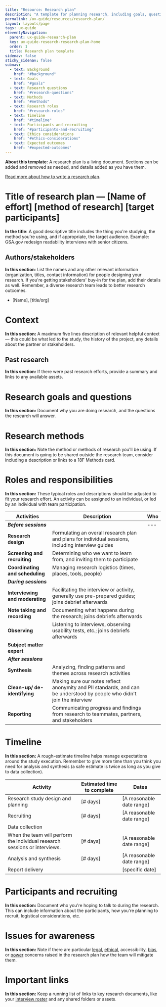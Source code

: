 ```yaml
---
title: "Resource: Research plan"
description: "A template for planning research, including goals, questions, methods, assignments, and timelines."
permalink: /ux-guide/resources/research-plan/
layout: layouts/page
tags: ux-guide
eleventyNavigation: 
  parent: ux-guide-research-plan
  key: ux-guide-research-research-plan-home
  order: 1
  title: Research plan template
sidenav: false
sticky_sidenav: false
subnav:
  - text: Background
    href: "#background"
  - text: Goals
    href: "#goals"
  - text: Research questions
    href: "#research-questions"
  - text: Methods
    href: "#methods"
  - text: Research roles
    href: "#research-roles"
  - text: Timeline
    href: "#timeline"
  - text: Participants and recruiting
    href: "#participants-and-recruiting"
  - text: Ethics considerations
    href: "#ethics-considerations"
  - text: Expected outcomes
    href: "#expected-outcomes"
---
```


**About this template:** A research plan is a living document. Sections can be added and removed as needed, and details added as you have them.

[Read more about how to write a research plan](/ux-guide/research/plan/#writing-a-research-plan)**.**

# **Title of research plan — [Name of effort] [method of research] [target participants]**

**In the title:** A good descriptive title includes the thing you're studying, the method you're using, and if appropriate, the target audience. Example: GSA.gov redesign readability interviews with senior citizens.

## **Authors/stakeholders**

**In this section**: List the names and any other relevant information (organization, titles, contact information) for people designing your research. If you're getting stakeholders' buy-in for the plan, add their details as well. Remember, a diverse research team leads to better research outcomes.

- [Name], [title/org]

# **Context**

**In this section:** A maximum five lines description of relevant helpful context — this could be what led to the study, the history of the project, any details about the partner or stakeholders.

## **Past research**

**In this section:** If there were past research efforts, provide a summary and links to any available assets.

# **Research goals and questions**

**In this section:** Document why you are doing research, and the questions the research will answer.

# **Research methods**

**In this section:** Note the method or methods of research you'll be using. If this document is going to be shared outside the research team, consider including a description or links to a 18F Methods card.

# **Roles and responsibilities**

**In this section:** These typical roles and descriptions should be adjusted to fit your research effort. An activity can be assigned to an individual, or led by an individual with team participation.

| Activities | Description | Who |
| --- | --- | --- |
| ***Before sessions***  ||--- || --- |
| **Research design**| Formulating an overall research plan and plans for individual sessions, including interview guides |  |
| **Screening and recruiting** | Determining who we want to learn from, and inviting them to participate |  |
| **Coordinating and scheduling** | Managing research logistics (times, places, tools, people) |  |
| ***During sessions*** |  |  |
| **Interviewing and moderating** | Facilitating the interview or activity, generally use pre-prepared guides; joins debrief afterwards |  |
| **Note taking and recording** | Documenting what happens during the research; joins debriefs afterwards |  |
| **Observing** | Listening to interviews, observing usability tests, etc.; joins debriefs afterwards |  |
| **Subject matter expert** |  |  |
| ***After sessions*** |  |  |
| **Synthesis** | Analyzing, finding patterns and themes across research activities |  |
| **Clean-up/ de-identifying** | Making sure our notes reflect anonymity and PII standards, and can be understood by people who didn't join the interview |  |
| **Reporting** | Communicating progress and findings from research to teammates, partners, and stakeholders |  |

# **Timeline**

**In this section:** A rough-estimate timeline helps manage expectations around the study execution. Remember to give more time than you think you need for analysis and synthesis (a safe estimate is twice as long as you give to data collection).

| Activity | Estimated time to complete | Dates |
| --- | --- | --- |
| Research study design and planning | [# days] | [A reasonable date range] |
| Recruiting | [# days] | [A reasonable date range] |
| Data collection
When the team will perform the individual research sessions or interviews. | [# days] | [A reasonable date range] |
| Analysis and synthesis | [# days] | [A reasonable date range] |
| Report delivery |  | [specific date] |

# **Participants and recruiting**

**In this section:** Document who you're hoping to talk to during the research. This can include information about the participants, how you're planning to recruit, logistical considerations, etc.

# **Issues for awareness**

**In this section:** Note if there are particular [legal](/ux-guide/research/legal/), [ethical](/ux-guide/research/ethics/), accessibility, [bias](/ux-guide/research/bias/), or [power](/ux-guide/research/share-power/) concerns raised in the research plan how the team will mitigate them.

# **Important links**

**In this section:** Keep a running list of links to key research documents, like your [interview roster](/ux-guide/research/plan/#set-up-a-roster) and any shared folders or assets.
